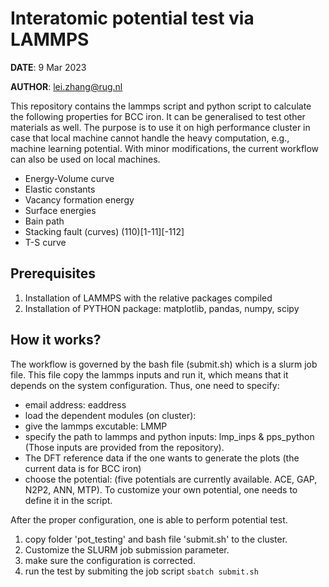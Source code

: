 # Interatomic potential test via LAMMPS

**DATE**: 9 Mar 2023

**AUTHOR**: <lei.zhang@rug.nl>

This repository contains the lammps script and python script to calculate the following properties for BCC iron. 
It can be generalised to test other materials as well. 
The purpose is to use it on high performance cluster in case that local machine cannot handle the heavy computation, e.g., machine learning potential. 
With minor modifications, the current workflow can also be used on local machines. 

* Energy-Volume curve
* Elastic constants
* Vacancy formation energy
* Surface energies
* Bain path
* Stacking fault (curves) (110)\[1-11\]\[-112\]
* T-S curve

## Prerequisites 

1. Installation of LAMMPS with the relative packages compiled
2. Installation of PYTHON package: matplotlib, pandas, numpy, scipy

## How it works?

The workflow is governed by the bash file (submit.sh) which is a slurm job file.
This file copy the lammps inputs and run it, which means that it depends on the system configuration.
Thus, one need to specify:

* email address: eaddress
* load the dependent modules (on cluster): 
* give the lammps excutable: LMMP
* specify the path to lammps and python inputs: lmp_inps & pps_python (Those inputs are provided from the repository).
* The DFT reference data if the one wants to generate the plots (the current data is for BCC iron)
* choose the potential: (five potentials are currently available. ACE, GAP, N2P2, ANN, MTP). To customize your own potential, one needs to define it in the script.

After the proper configuration, one is able to perform potential test.

1. copy folder 'pot_testing' and bash file 'submit.sh' to the cluster.
2. Customize the SLURM job submission parameter.
3. make sure the configuration is corrected.
4. run the test by submiting the job script `sbatch submit.sh`
